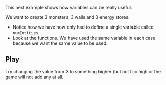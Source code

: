 This next example shows how variables can be really useful. 

We want to create 3 monsters, 3 walls and 3 energy stores. 

- Notice how we have now only had to define a single variable called `numEntities`.
- Look at the functions. We have used the same variable in each case because we want the same value to be used. 

## Play
Try changing the value from 3 to something higher (but not too high or the game will not add any at all.
